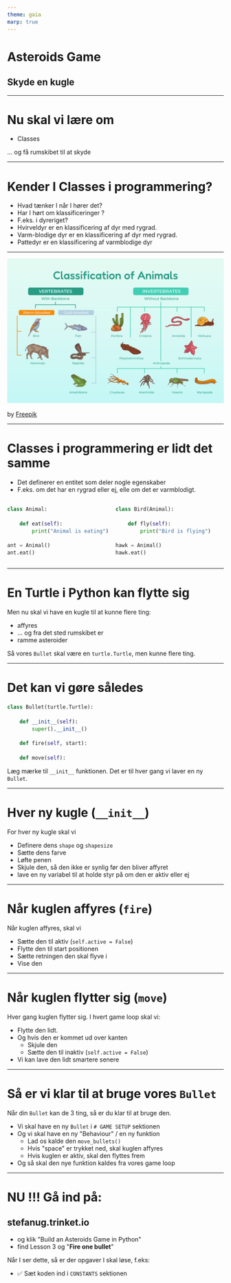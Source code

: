 ```yaml
---
theme: gaia
marp: true
---
```

<style>
.container{
    display: flex;
}
.col{
    flex: 1;
}
</style>
<!-- need to enable HTML in the MARP extension -->

# Asteroids Game

## Skyde en kugle


---

# Nu skal vi lære om

* Classes

... og få rumskibet til at skyde

---

# Kender I Classes i programmering?

* Hvad tænker I når I hører det?
* Har I hørt om klassificeringer ?
* F.eks. i dyreriget?
* Hvirveldyr er en klassificering af dyr med rygrad.
* Varm-blodige dyr er en klassificering af dyr med rygrad.
* Pattedyr er en klassificering af varmblodige dyr

---

![bg fit](resources/classification-of-animals.jpg)

by <a href="https://www.freepik.com/free-vector/hand-drawn-classification-animals-infographic_26526557.htm">Freepik</a>

---

# Classes i programmering er lidt det samme

* Det definerer en entitet som deler nogle egenskaber
* F.eks. om det har en rygrad eller ej, elle om det er varmblodigt.

<div class="container">
<div class="col">

```python
class Animal:

    def eat(self):
        print("Animal is eating")

ant = Animal()
ant.eat()
```

</div>
<div class="col">

```python
class Bird(Animal):

    def fly(self):
        print("Bird is flying")

hawk = Animal()
hawk.eat()
```

</div>
</div>

---

# En Turtle i Python kan flytte sig

Men nu skal vi have en kugle til at kunne flere ting:

* affyres 
* ... og fra det sted rumskibet er
* ramme asteroider

Så vores `Bullet` skal være en `turtle.Turtle`, men kunne flere ting.

---

# Det kan vi gøre således

```python
class Bullet(turtle.Turtle):

    def __init__(self):
        super().__init__()

    def fire(self, start):

    def move(self):

```

Læg mærke til `__init__` funktionen. Det er til hver gang vi laver en ny `Bullet`.

--- 

# Hver ny kugle (`__init__`)

For hver ny kugle skal vi 

* Definere dens `shape` og `shapesize`
* Sætte dens farve
* Løfte penen
* Skjule den, så den ikke er synlig før den bliver affyret
* lave en ny variabel til at holde styr på om den er aktiv eller ej

--- 

# Når kuglen affyres (`fire`)

Når kuglen affyres, skal vi

* Sætte den til aktiv (`self.active = False`)
* Flytte den til start positionen
* Sætte retningen den skal flyve i
* Vise den

--- 

# Når kuglen flytter sig (`move`)

Hver gang kuglen flytter sig. I hvert game loop skal vi:

* Flytte den lidt.
* Og hvis den er kommet ud over kanten
    * Skjule den
    * Sætte den til inaktiv (`self.active = False`)
* Vi kan lave den lidt smartere senere

--- 

# Så er vi klar til at bruge vores `Bullet`

Når din `Bullet` kan de 3 ting, så er du klar til at bruge den.

* Vi skal have en ny `Bullet` i `# GAME SETUP` sektionen
* Og vi skal have en ny "Behaviour" / en ny funktion
    * Lad os kalde den `move_bullets()`
    * Hvis "space" er trykket ned, skal kuglen affyres
    * Hvis kuglen er aktiv, skal den flyttes frem
* Og så skal den nye funktion kaldes fra vores game loop

---

# NU !!! Gå ind på:

## stefanug.trinket.io

- og klik "Build an Asteroids Game in Python"
- find Lesson 3 og "**Fire one bullet**"

Når I ser dette, så er der opgaver I skal løse, f.eks:

- ✅ Sæt koden ind i `CONSTANTS` sektionen


